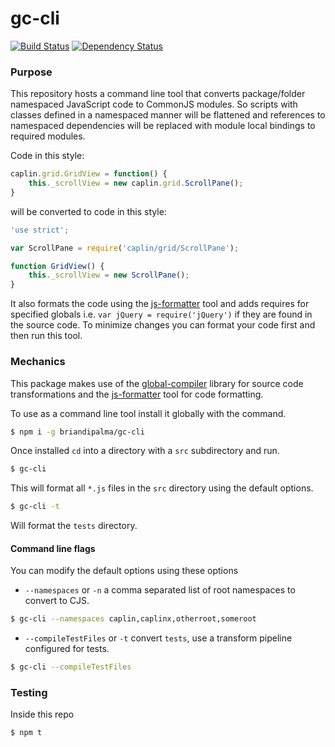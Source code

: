 # gc-cli
[![Build Status](https://secure.travis-ci.org/briandipalma/gc-cli.png)](http://travis-ci.org/briandipalma/gc-cli)
[![Dependency Status](https://david-dm.org/briandipalma/gc-cli.png?theme=shields.io)](https://david-dm.org/briandipalma/gc-cli)

### Purpose

This repository hosts a command line tool that converts package/folder namespaced JavaScript code
to CommonJS modules. So scripts with classes defined in a namespaced manner will be flattened and
references to namespaced dependencies will be replaced with module local bindings to required
modules.

Code in this style:

```javascript
caplin.grid.GridView = function() {
	this._scrollView = new caplin.grid.ScrollPane();
}
```

will be converted to code in this style:

```javascript
'use strict';

var ScrollPane = require('caplin/grid/ScrollPane');

function GridView() {
	this._scrollView = new ScrollPane();
}
```

It also formats the code using the [js-formatter](https://github.com/briandipalma/js-formatter)
tool and adds requires for specified globals i.e. `var jQuery = require('jQuery')` if they are
found in the source code. To minimize changes you can format your code first and then run this tool.

### Mechanics

This package makes use of the [global-compiler](https://github.com/briandipalma/global-compiler)
library for source code transformations and the [js-formatter](https://github.com/briandipalma/js-formatter)
tool for code formatting.

To use as a command line tool install it globally with the command.

```bash
$ npm i -g briandipalma/gc-cli
```

Once installed `cd` into a directory with a `src` subdirectory and run.

```bash
$ gc-cli
```

This will format all `*.js` files in the `src` directory using the default options.

```bash
$ gc-cli -t
```

Will format the `tests` directory.

#### Command line flags

You can modify the default options using these options

* `--namespaces` or `-n` a comma separated list of root namespaces to convert to CJS.

```bash
$ gc-cli --namespaces caplin,caplinx,otherroot,someroot
```

* `--compileTestFiles` or `-t` convert `tests`, use a transform pipeline configured for tests.

```bash
$ gc-cli --compileTestFiles
```

### Testing

Inside this repo

```bash
$ npm t
```